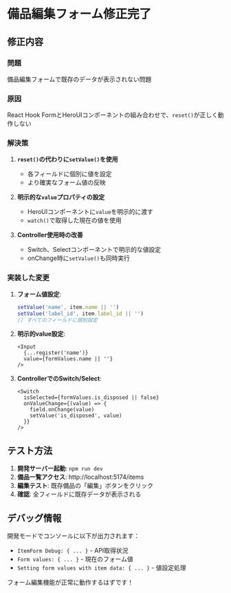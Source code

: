 # 備品編集フォーム修正完了

## 修正内容

### 問題
備品編集フォームで既存のデータが表示されない問題

### 原因
React Hook FormとHeroUIコンポーネントの組み合わせで、`reset()`が正しく動作しない

### 解決策

1. **`reset()`の代わりに`setValue()`を使用**
   - 各フィールドに個別に値を設定
   - より確実なフォーム値の反映

2. **明示的な`value`プロパティの設定**
   - HeroUIコンポーネントに`value`を明示的に渡す
   - `watch()`で取得した現在の値を使用

3. **Controller使用時の改善**
   - Switch、Selectコンポーネントで明示的な値設定
   - onChange時に`setValue()`も同時実行

### 実装した変更

1. **フォーム値設定**:
   ```typescript
   setValue('name', item.name || '')
   setValue('label_id', item.label_id || '')
   // すべてのフィールドに個別設定
   ```

2. **明示的value設定**:
   ```tsx
   <Input
     {...register('name')}
     value={formValues.name || ''}
   />
   ```

3. **ControllerでのSwitch/Select**:
   ```tsx
   <Switch
     isSelected={formValues.is_disposed || false}
     onValueChange={(value) => {
       field.onChange(value)
       setValue('is_disposed', value)
     }}
   />
   ```

## テスト方法

1. **開発サーバー起動**: `npm run dev`
2. **備品一覧アクセス**: http://localhost:5174/items
3. **編集テスト**: 既存備品の「編集」ボタンをクリック
4. **確認**: 全フィールドに既存データが表示される

## デバッグ情報

開発モードでコンソールに以下が出力されます：
- `ItemForm Debug: { ... }` - API取得状況
- `Form values: { ... }` - 現在のフォーム値
- `Setting form values with item data: { ... }` - 値設定処理

フォーム編集機能が正常に動作するはずです！